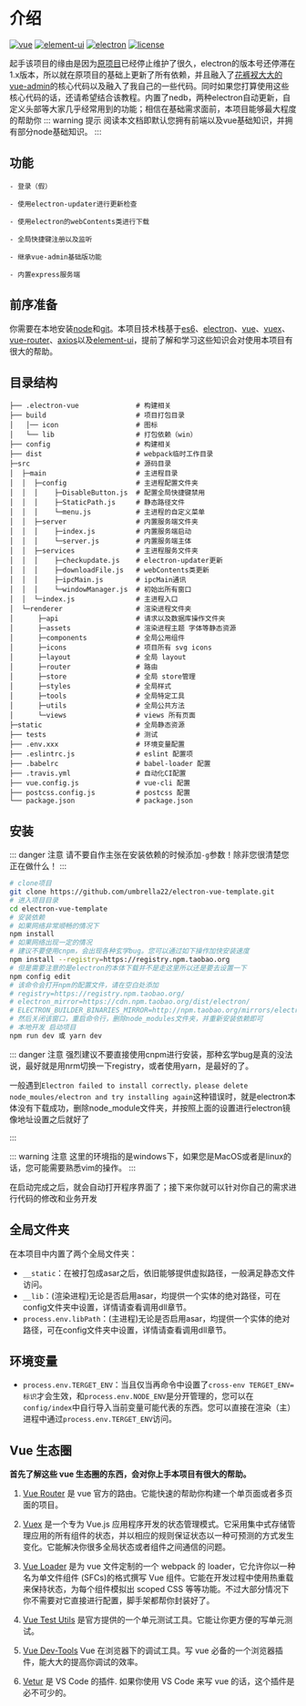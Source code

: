 
# 介绍

[![vue](https://img.shields.io/badge/vue-2.6.14-brightgreen.svg)](https://github.com/vuejs/vue)
[![element-ui](https://img.shields.io/badge/element--ui-2.15.2-brightgreen.svg)](https://github.com/ElemeFE/element)
[![electron](https://img.shields.io/badge/electron-13.1.2-brightgreen.svg)](https://github.com/ElemeFE/element)
[![license](https://img.shields.io/github/license/mashape/apistatus.svg)](https://github.com/umbrella22/electron-vue-template/blob/master/LICENSE)

起手该项目的缘由是因为[原项目](https://github.com/SimulatedGREG/electron-vue)已经停止维护了很久，electron的版本号还停滞在1.x版本，所以就在原项目的基础上更新了所有依赖，并且融入了[花裤衩大大的vue-admin](https://panjiachen.github.io/vue-element-admin-site/zh/)的核心代码以及融入了我自己的一些代码。同时如果您打算使用这些核心代码的话，还请希望结合该教程。内置了nedb，两种electron自动更新，自定义头部等大家几乎经常用到的功能；相信在基础需求面前，本项目能够最大程度的帮助你
::: warning 提示
阅读本文档即默认您拥有前端以及vue基础知识，并拥有部分node基础知识。
:::

## 功能

```
- 登录（假）

- 使用electron-updater进行更新检查

- 使用electron的webContents类进行下载

- 全局快捷键注册以及监听

- 继承vue-admin基础版功能

- 内置express服务端
```

## 前序准备

你需要在本地安装[node](https://nodejs.org/en/)和[git](https://git-scm.com/)。本项目技术栈基于[es6](http://es6.ruanyifeng.com/)、[electron](https://electronjs.org/)、[vue](https://cn.vuejs.org/index.html)、[vuex](https://vuex.vuejs.org/zh/guide/)、[vue-router](https://router.vuejs.org/zh/)、[axios](https://github.com/axios/axios)以及[element-ui](https://element.eleme.io/)，提前了解和学习这些知识会对使用本项目有很大的帮助。

## 目录结构

```
├── .electron-vue              # 构建相关
├── build                      # 项目打包目录
│   │── icon                   # 图标
│   └── lib                    # 打包依赖（win）
├── config                     # 构建相关
├── dist                       # webpack临时工作目录
├─src                          # 源码目录
│  ├─main                      # 主进程目录
│  │  ├─config                 # 主进程配置文件夹
│  │  │    ├─DisableButton.js  # 配置全局快捷键禁用
│  │  │    ├─StaticPath.js     # 静态路径文件
│  │  │    └─menu.js           # 主进程的自定义菜单
│  │  ├─server                 # 内置服务端文件夹
│  │  │    ├─index.js          # 内置服务端启动
│  │  │    └─server.js         # 内置服务端主体
│  │  ├─services               # 主进程服务文件夹
│  │  │    ├─checkupdate.js    # electron-updater更新
│  │  │    ├─downloadFile.js   # webContents类更新
│  │  │    ├─ipcMain.js        # ipcMain通讯
│  │  │    └─windowManager.js  # 初始出所有窗口
│  │  └─index.js               # 主进程入口
│  └─renderer                  # 渲染进程文件夹
│      ├─api                   # 请求以及数据库操作文件夹
│      ├─assets                # 渲染进程主题 字体等静态资源
│      ├─components            # 全局公用组件
│      ├─icons                 # 项目所有 svg icons
│      ├─layout                # 全局 layout
│      ├─router                # 路由
│      ├─store                 # 全局 store管理
│      ├─styles                # 全局样式
│      ├─tools                 # 全局特定工具
│      ├─utils                 # 全局公共方法
│      └─views                 # views 所有页面
├─static                       # 全局静态资源
├── tests                      # 测试
├── .env.xxx                   # 环境变量配置
├── .eslintrc.js               # eslint 配置项
├── .babelrc                   # babel-loader 配置
├── .travis.yml                # 自动化CI配置
├── vue.config.js              # vue-cli 配置
├── postcss.config.js          # postcss 配置
└── package.json               # package.json
```

## 安装
::: danger 注意
请不要自作主张在安装依赖的时候添加`-g`参数！除非您很清楚您正在做什么！
:::
```bash
# clone项目
git clone https://github.com/umbrella22/electron-vue-template.git
# 进入项目目录
cd electron-vue-template
# 安装依赖
# 如果网络非常顺畅的情况下
npm install
# 如果网络出现一定的情况
# 建议不要使用cnpm，会出现各种玄学bug。您可以通过如下操作加快安装速度
npm install --registry=https://registry.npm.taobao.org
# 但是需要注意的是electron的本体下载并不是走这里所以还是要去设置一下
npm config edit
# 该命令会打开npm的配置文件，请在空白处添加
# registry=https://registry.npm.taobao.org/
# electron_mirror=https://cdn.npm.taobao.org/dist/electron/ 
# ELECTRON_BUILDER_BINARIES_MIRROR=http://npm.taobao.org/mirrors/electron-builder-binaries/
# 然后关闭该窗口，重启命令行，删除node_modules文件夹，并重新安装依赖即可
# 本地开发 启动项目
npm run dev 或 yarn dev
```
::: danger 注意
强烈建议不要直接使用cnpm进行安装，那种玄学bug是真的没法说，最好就是用nrm切换一下registry，或者使用yarn，是最好的了。

一般遇到`Electron failed to install correctly，please delete node_moules/electron and try installing again`这种错误时，就是electron本体没有下载成功，删除node_module文件夹，并按照上面的设置进行electron镜像地址设置之后就好了

:::

::: warning 注意
这里的环境指的是windows下，如果您是MacOS或者是linux的话，您可能需要熟悉vim的操作。
:::

在启动完成之后，就会自动打开程序界面了；接下来你就可以针对你自己的需求进行代码的修改和业务开发

## 全局文件夹
在本项目中内置了两个全局文件夹：
- `__static`：在被打包成asar之后，依旧能够提供虚拟路径，一般满足静态文件访问。
- `__lib`：(渲染进程)无论是否启用asar，均提供一个实体的绝对路径，可在config文件夹中设置，详情请查看调用dll章节。
- `process.env.libPath`：(主进程)无论是否启用asar，均提供一个实体的绝对路径，可在config文件夹中设置，详情请查看调用dll章节。

## 环境变量
- `process.env.TERGET_ENV`：当且仅当再命令中设置了`cross-env TERGET_ENV=标识`才会生效，和`process.env.NODE_ENV`是分开管理的，您可以在`config/index`中自行导入当前变量可能代表的东西。您可以直接在渲染（主）进程中通过`process.env.TERGET_ENV`访问。
## Vue 生态圈

**首先了解这些 vue 生态圈的东西，会对你上手本项目有很大的帮助。**

1. [Vue Router](https://router.vuejs.org/) 是 vue 官方的路由。它能快速的帮助你构建一个单页面或者多页面的项目。

2. [Vuex](https://vuex.vuejs.org/) 是一个专为 Vue.js 应用程序开发的状态管理模式。它采用集中式存储管理应用的所有组件的状态，并以相应的规则保证状态以一种可预测的方式发生变化。它能解决你很多全局状态或者组件之间通信的问题。

3. [Vue Loader](https://vue-loader.vuejs.org) 是为 vue 文件定制的一个 webpack 的 loader，它允许你以一种名为单文件组件 (SFCs)的格式撰写 Vue 组件。它能在开发过程中使用热重载来保持状态，为每个组件模拟出 scoped CSS 等等功能。不过大部分情况下你不需要对它直接进行配置，脚手架都帮你封装好了。

4) [Vue Test Utils](https://vue-test-utils.vuejs.org/) 是官方提供的一个单元测试工具。它能让你更方便的写单元测试。

5) [Vue Dev-Tools](https://github.com/vuejs/vue-devtools) Vue 在浏览器下的调试工具。写 vue 必备的一个浏览器插件，能大大的提高你调试的效率。

6) [Vetur](https://github.com/vuejs/vetur) 是 VS Code 的插件. 如果你使用 VS Code 来写 vue 的话，这个插件是必不可少的。
